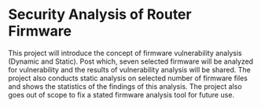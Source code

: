 # Security Analysis of Router Firmware
This project will introduce the concept of firmware vulnerability analysis (Dynamic and Static). Post which, seven selected firmware will be analyzed for vulnerability and the results of vulnerability analysis will be shared. The project also conducts static analysis on selected number of firmware files and shows the statistics of the findings of this analysis. The project also goes out of scope to fix a stated firmware analysis tool for future use.
